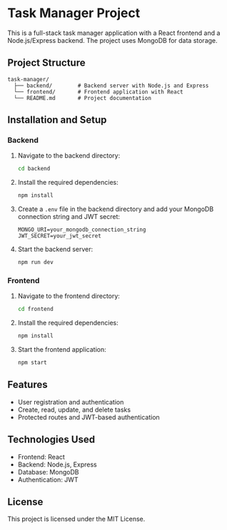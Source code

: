 
# Task Manager Project

This is a full-stack task manager application with a React frontend and a Node.js/Express backend. The project uses MongoDB for data storage.

## Project Structure

```
task-manager/
  ├── backend/        # Backend server with Node.js and Express
  └── frontend/       # Frontend application with React
  └── README.md       # Project documentation
```

## Installation and Setup

### Backend

1. Navigate to the backend directory:
   ```bash
   cd backend
   ```

2. Install the required dependencies:
   ```bash
   npm install
   ```

3. Create a `.env` file in the backend directory and add your MongoDB connection string and JWT secret:
   ```
   MONGO_URI=your_mongodb_connection_string
   JWT_SECRET=your_jwt_secret
   ```

4. Start the backend server:
   ```bash
   npm run dev
   ```

### Frontend

1. Navigate to the frontend directory:
   ```bash
   cd frontend
   ```

2. Install the required dependencies:
   ```bash
   npm install
   ```

3. Start the frontend application:
   ```bash
   npm start
   ```

## Features

- User registration and authentication
- Create, read, update, and delete tasks
- Protected routes and JWT-based authentication

## Technologies Used

- Frontend: React
- Backend: Node.js, Express
- Database: MongoDB
- Authentication: JWT

## License

This project is licensed under the MIT License.
